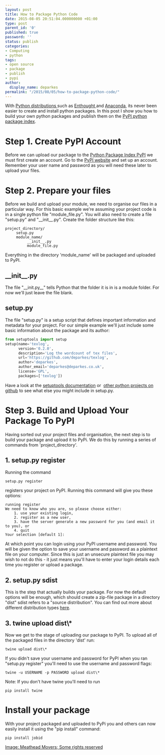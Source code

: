 ```yaml
---
layout: post
title: How to Package Python Code
date: 2015-08-05 20:51:04.000000000 +01:00
type: post
parent_id: '0'
published: true
password: ''
status: publish
categories:
- Computing
- python
tags:
- open source
- package
- publish
- pypi
author:
  display_name: deparkes
permalink: "/2015/08/05/how-to-package-python-code/"
---
```

With <a href="{{site.baseurl}}/2015/02/28/python-alternatives-to-matlab/">Python distributions </a>such as <a href="https://www.enthought.com/">Enthought </a>and <a href="https://store.continuum.io/cshop/anaconda/">Anaconda</a>, its never been easier to create and install python packages. In this post I show you how to build your own python packages and publish them on the <a href="https://pypi.python.org/pypi">PyPI python package index</a>.
<h1>Step 1. Create PyPI Account</h1>
Before we can upload our package to the <a href="https://pypi.python.org/pypi">Python Package Index PyPI</a> we must first create an account.
Go to the <a href="https://pypi.python.org/pypi">PyPI website</a> and set up an account. Remember your user name and password as you will need these later to upload your files.
<h1>Step 2. Prepare your files</h1>
Before we build and upload your module, we need to organise our files in a particular way.
For this basic example we're assuming your project code is in a single python file "module_file.py". You will also need to create a file "setup.py" and "__init__.py".
Create the folder structure like this:

```
project_directory/
     setup.py
     module_name/
          __init__.py
          module_file.py
```
Everything in the directory 'module_name' will be packaged and uploaded to PyPI.
<h2>__init__.py</h2>
The file "__init.py__" tells Python that the folder it is in is a module folder. For now we'll just leave the file blank.
<h2>setup.py</h2>
The file "setup.py" is a setup script that defines important information and metadata for your project.
For our simple example we'll just include some basic information about the package and its author:

```python
from setuptools import setup
setup(name='texlog',
      version='0.2.0',
      description='Log the wordcount of tex files',
      url='https://github.com/deparkes/texlog',
      author='deparkes',
      author_email='deparkes@deparkes.co.uk',
      license='GPL',
      packages=['texlog'])
```

Have a look at the <a href="https://pythonhosted.org/setuptools/setuptools.html">setuptools documentation</a> or  <a href="https://github.com/trending?l=python">other python projects on github</a> to see what else you might include in setup.py.
<h1>Step 3. Build and Upload Your Package To PyPI</h1>
Having sorted out your project files and organisation, the next step is to build your package and upload it to PyPi.
We do this by running a series of commands from 'project_directory'.
<h2>1. setup.py register</h2>
Running the command

```python
setup.py register
```

registers your project on PyPI. Running this command will give you these options:

```
running register
We need to know who you are, so please choose either:
    1. use your existing login,
    2. register as a new user,
    3. have the server generate a new password for you (and email it to you), or
    4. quit
Your selection [default 1]:
```

At which point you can login using your PyPI username and password.
You will be given the option to save your username and password as a plaintext file on your computer. Since this is just an unsecure plaintext file you may wish to not do this - it just means you'll have to enter your login details each time you register or upload a package.
<h2>2. setup.py sdist</h2>
This is the step that actually builds your package. For now the default options will be enough, which should create a zip-file package in a directory "dist"
sdist refers to a "source distribution". You can find out more about different distribution types <a href="http://stackoverflow.com/questions/6292652/what-is-the-difference-between-an-sdist-tar-gz-distribution-and-an-python-egg">here</a>.
<h2>3. twine upload dist\*</h2>
Now we get to the stage of uploading our package to PyPI.
To upload all of the packaged files in the directory 'dist' run:

```
twine upload dist\*
```


If you didn't save your username and password for PyPI when you ran "setup.py register" you'll need to use the username and password flags:

```
twine -u USERNAME -p PASSWORD upload dist\*
```


Note: If you don't have twine you'll need to run

```
pip install twine
```


<h1>Install your package</h1>
With your project packaged and uploaded to PyPi you and others can now easily install it using the "pip install" command:

```
pip install jobid
```

<div class="attribution-info">
<a class="owner-name truncate" title="Go to Meathead Movers's photostream" href="https://www.flickr.com/photos/meatheadmovers/" data-rapid_p="35" data-track="attributionNameClick">Image: Meathead Movers; </a><a class="photo-license-url" href="https://creativecommons.org/licenses/by-sa/2.0/" target="_newtab" rel="license cc:license" data-rapid_p="44">Some rights reserved</a><a class="owner-name truncate" title="Go to Meathead Movers's photostream" href="https://www.flickr.com/photos/meatheadmovers/" data-rapid_p="35" data-track="attributionNameClick">
</a>
<div id="yui_3_16_0_1_1438806683388_29435" class="view follow-view clear-float photo-attribution"></div>
</div>

